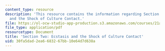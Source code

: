 ```yaml
---
content_type: resource
description: 'This resource contains the information regarding Section Two: Ecstasis
  and the Shock of Culture Contact.'
file: https://ol-ocw-studio-app-production.s3.amazonaws.com/courses/21a-460j-medicine-religion-and-politics-in-africa-and-the-african-diaspora-spring-2005/30fa5dad2ea6683267bb10e64d7d638a_MIT21A_460JS05_2_17_5_460j.pdf
file_type: application/pdf
resourcetype: Document
title: 'Section Two: Ecstasis and the Shock of Culture Contact'
uid: 30fa5dad-2ea6-6832-67bb-10e64d7d638a
---
```

